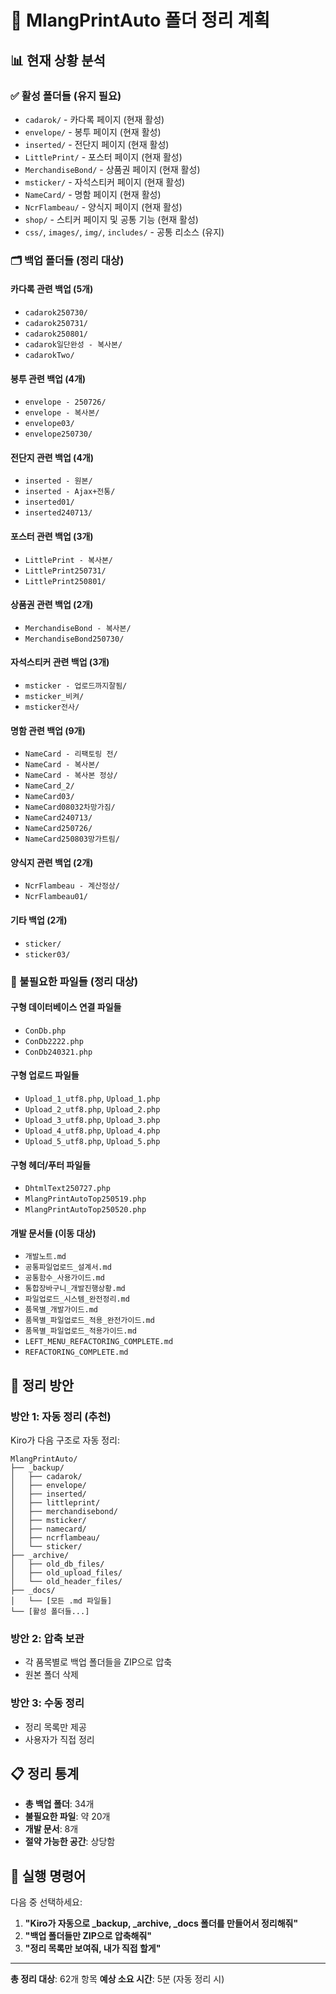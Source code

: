 # 🧹 MlangPrintAuto 폴더 정리 계획

## 📊 현재 상황 분석

### ✅ 활성 폴더들 (유지 필요)
- `cadarok/` - 카다록 페이지 (현재 활성)
- `envelope/` - 봉투 페이지 (현재 활성)
- `inserted/` - 전단지 페이지 (현재 활성)
- `LittlePrint/` - 포스터 페이지 (현재 활성)
- `MerchandiseBond/` - 상품권 페이지 (현재 활성)
- `msticker/` - 자석스티커 페이지 (현재 활성)
- `NameCard/` - 명함 페이지 (현재 활성)
- `NcrFlambeau/` - 양식지 페이지 (현재 활성)
- `shop/` - 스티커 페이지 및 공통 기능 (현재 활성)
- `css/`, `images/`, `img/`, `includes/` - 공통 리소스 (유지)

### 🗂️ 백업 폴더들 (정리 대상)

#### 카다록 관련 백업 (5개)
- `cadarok250730/`
- `cadarok250731/`
- `cadarok250801/`
- `cadarok일단완성 - 복사본/`
- `cadarokTwo/`

#### 봉투 관련 백업 (4개)
- `envelope - 250726/`
- `envelope - 복사본/`
- `envelope03/`
- `envelope250730/`

#### 전단지 관련 백업 (4개)
- `inserted - 원본/`
- `inserted - Ajax+전통/`
- `inserted01/`
- `inserted240713/`

#### 포스터 관련 백업 (3개)
- `LittlePrint - 복사본/`
- `LittlePrint250731/`
- `LittlePrint250801/`

#### 상품권 관련 백업 (2개)
- `MerchandiseBond - 복사본/`
- `MerchandiseBond250730/`

#### 자석스티커 관련 백업 (3개)
- `msticker - 업로드까지잘됨/`
- `msticker_비켜/`
- `msticker전사/`

#### 명함 관련 백업 (9개)
- `NameCard - 리팩토링 전/`
- `NameCard - 복사본/`
- `NameCard - 복사본 정상/`
- `NameCard_2/`
- `NameCard03/`
- `NameCard08032차망가짐/`
- `NameCard240713/`
- `NameCard250726/`
- `NameCard250803망가트림/`

#### 양식지 관련 백업 (2개)
- `NcrFlambeau - 계산정상/`
- `NcrFlambeau01/`

#### 기타 백업 (2개)
- `sticker/`
- `sticker03/`

### 📄 불필요한 파일들 (정리 대상)

#### 구형 데이터베이스 연결 파일들
- `ConDb.php`
- `ConDb2222.php`
- `ConDb240321.php`

#### 구형 업로드 파일들
- `Upload_1_utf8.php`, `Upload_1.php`
- `Upload_2_utf8.php`, `Upload_2.php`
- `Upload_3_utf8.php`, `Upload_3.php`
- `Upload_4_utf8.php`, `Upload_4.php`
- `Upload_5_utf8.php`, `Upload_5.php`

#### 구형 헤더/푸터 파일들
- `DhtmlText250727.php`
- `MlangPrintAutoTop250519.php`
- `MlangPrintAutoTop250520.php`

#### 개발 문서들 (이동 대상)
- `개발노트.md`
- `공통파일업로드_설계서.md`
- `공통함수_사용가이드.md`
- `통합장바구니_개발진행상황.md`
- `파일업로드_시스템_완전정리.md`
- `품목별_개발가이드.md`
- `품목별_파일업로드_적용_완전가이드.md`
- `품목별_파일업로드_적용가이드.md`
- `LEFT_MENU_REFACTORING_COMPLETE.md`
- `REFACTORING_COMPLETE.md`

## 🎯 정리 방안

### 방안 1: 자동 정리 (추천)
Kiro가 다음 구조로 자동 정리:

```
MlangPrintAuto/
├── _backup/
│   ├── cadarok/
│   ├── envelope/
│   ├── inserted/
│   ├── littleprint/
│   ├── merchandisebond/
│   ├── msticker/
│   ├── namecard/
│   ├── ncrflambeau/
│   └── sticker/
├── _archive/
│   ├── old_db_files/
│   ├── old_upload_files/
│   └── old_header_files/
├── _docs/
│   └── [모든 .md 파일들]
└── [활성 폴더들...]
```

### 방안 2: 압축 보관
- 각 품목별로 백업 폴더들을 ZIP으로 압축
- 원본 폴더 삭제

### 방안 3: 수동 정리
- 정리 목록만 제공
- 사용자가 직접 정리

## 📋 정리 통계

- **총 백업 폴더**: 34개
- **불필요한 파일**: 약 20개
- **개발 문서**: 8개
- **절약 가능한 공간**: 상당함

## 🚀 실행 명령어

다음 중 선택하세요:

1. **"Kiro가 자동으로 _backup, _archive, _docs 폴더를 만들어서 정리해줘"**
2. **"백업 폴더들만 ZIP으로 압축해줘"**
3. **"정리 목록만 보여줘, 내가 직접 할게"**

---

**총 정리 대상**: 62개 항목
**예상 소요 시간**: 5분 (자동 정리 시)